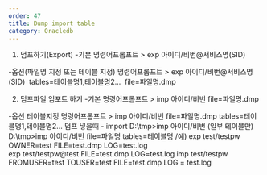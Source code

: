 ```yaml
---
order: 47
title: Dump import table
category: Oracledb
---
```


1. 덤프하기(Export)
-기본
명령어프롬프트 > exp 아이디/비번@서비스명(SID)

-옵션(파일명 지정 또는 테이블 지정)
명령어프롬프트 > exp 아이디/비번@서비스명(SID)  tables=테이블명1,테이블명2...  file=파일명.dmp

2. 덤프파일 임포트 하기
-기본
명령어프롬프트 > imp 아이디/비번 file=파일명.dmp

-옵션 테이블지정
명령어프롬프트 > imp 아이디/비번 file=파일명.dmp tables=테이블명1,테이블명2...
덤프 넣을때 - import
D:\tmp>imp 아이디/비번
(일부 테이블만)
D:\tmp>imp 아이디/비번 file=파일명
tables=테이블명
/예)
exp test/testpw OWNER=test FILE=test.dmp LOG=test.log
exp test/testpw@test FILE=test.dmp LOG=test.log
imp test/testpw FROMUSER=test TOUSER=test FILE=test.dmp LOG = test.log

